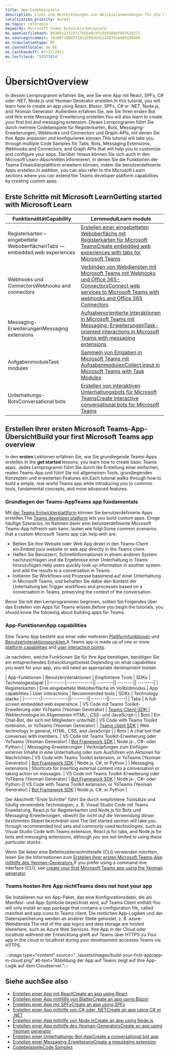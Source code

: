 ```yaml
---
title: App-Codebeispiele
description: Links und Beschreibungen von Beispielanwendungen für die Microsoft Teams-Entwicklerplattform
localization_priority: Normal
ms.topic: reference
keywords: Microsoft Teams Entwicklerbeispiele
ms.openlocfilehash: 09369123f23fc76b5e8c9fe3d5e89df56763d21f
ms.sourcegitcommit: 10380fc80d7f281d2892b3514f87d1bd05180496
ms.translationtype: MT
ms.contentlocale: de-DE
ms.lasthandoff: 07/12/2021
ms.locfileid: "53373914"
---
```

# <a name="overview"></a><span data-ttu-id="7a928-104">Übersicht</span><span class="sxs-lookup"><span data-stu-id="7a928-104">Overview</span></span>

<span data-ttu-id="7a928-105">In diesem Lernprogramm erfahren Sie, wie Sie eine App mit React, SPFx, C# oder .NET, Node.js und Yeoman Generator erstellen.</span><span class="sxs-lookup"><span data-stu-id="7a928-105">In this tutorial, you will learn how to create an app using React, Blazor, SPFx, C# or .NET, Node.js, and Yeoman Generator.</span></span> <span data-ttu-id="7a928-106">Außerdem erfahren Sie, wie Sie Ihren ersten Bot und Ihre erste Messaging-Erweiterung erstellen.</span><span class="sxs-lookup"><span data-stu-id="7a928-106">You will also learn to create your first bot and messaging extension.</span></span> <span data-ttu-id="7a928-107">Dieses Lernprogramm führt Sie durch mehrere Codebeispiele für Registerkarten, Bots, Messaging-Erweiterungen, Webhooks und Connectors und Graph-APIs, mit denen Sie Ihre Apps anpassen und konfigurieren können.</span><span class="sxs-lookup"><span data-stu-id="7a928-107">This tutorial will take you through multiple Code Samples for Tabs, Bots, Messaging Extensions, Webhooks and Connectors, and Graph APIs that will help you to customize and configure your apps.</span></span> <span data-ttu-id="7a928-108">Darüber hinaus können Sie sich auch in den Microsoft Learn-Abschnitten informieren, in denen Sie die Funktionen der Teams Entwicklerplattform erweitern können, indem Sie benutzerdefinierte Apps erstellen.</span><span class="sxs-lookup"><span data-stu-id="7a928-108">In addition, you can also refer to the Microsoft Learn sections where you can extend the Teams developer platform capabilities by creating custom apps.</span></span>  

## <a name="getting-started-with-microsoft-learn"></a><span data-ttu-id="7a928-109">Erste Schritte mit Microsoft Learn</span><span class="sxs-lookup"><span data-stu-id="7a928-109">Getting started with Microsoft Learn</span></span>

| <span data-ttu-id="7a928-110">**Funktionalität**</span><span class="sxs-lookup"><span data-stu-id="7a928-110">**Capability**</span></span>| <span data-ttu-id="7a928-111">**Lernmodul**</span><span class="sxs-lookup"><span data-stu-id="7a928-111">**Learn module**</span></span>|
|--------|-------------|
| <span data-ttu-id="7a928-112">Registerkarten – eingebettete Weboberflächen</span><span class="sxs-lookup"><span data-stu-id="7a928-112">Tabs  — embedded web experiences</span></span>  |  [<span data-ttu-id="7a928-113">Erstellen einer eingebetteten Weboberfläche mit Registerkarten für Microsoft Teams</span><span class="sxs-lookup"><span data-stu-id="7a928-113">Create embedded web experiences with tabs for Microsoft Teams</span></span>](/learn/modules/embedded-web-experiences/) |
| <span data-ttu-id="7a928-114">Webhooks und Connectors</span><span class="sxs-lookup"><span data-stu-id="7a928-114">Webhooks and connectors</span></span>  |  [<span data-ttu-id="7a928-115">Verbinden von Webdiensten mit Microsoft Teams mit Webhooks und Office 365-Connectors</span><span class="sxs-lookup"><span data-stu-id="7a928-115">Connect web services to Microsoft Teams with webhooks and Office 365 Connectors</span></span>](/learn/modules/msteams-webhooks-connectors/) |
|<span data-ttu-id="7a928-116">Messaging-Erweiterungen</span><span class="sxs-lookup"><span data-stu-id="7a928-116">Messaging extensions</span></span>  | [<span data-ttu-id="7a928-117">Aufgabenorientierte Interaktionen in Microsoft Teams mit Messaging-Erweiterungen</span><span class="sxs-lookup"><span data-stu-id="7a928-117">Task-oriented interactions in Microsoft Teams with messaging extensions</span></span>](/learn/modules/msteams-messaging-extensions/)  |
| <span data-ttu-id="7a928-118">Aufgabenmodule</span><span class="sxs-lookup"><span data-stu-id="7a928-118">Task modules</span></span> |  [<span data-ttu-id="7a928-119">Sammeln von Eingaben in Microsoft Teams mit Aufgabenmodulen</span><span class="sxs-lookup"><span data-stu-id="7a928-119">Collect input in Microsoft Teams with Task Modules</span></span>](/learn/modules/msteams-task-modules/) |
| <span data-ttu-id="7a928-120">Unterhaltungs-Bots</span><span class="sxs-lookup"><span data-stu-id="7a928-120">Conversational bots</span></span>  | [<span data-ttu-id="7a928-121">Erstellen von interaktiven Unterhaltungsbots für Microsoft Teams</span><span class="sxs-lookup"><span data-stu-id="7a928-121">Create interactive conversational bots for Microsoft Teams</span></span>](/learn/modules/msteams-conversation-bots/)  |

## <a name="build-your-first-microsoft-teams-app-overview"></a><span data-ttu-id="7a928-122">Erstellen Ihrer ersten Microsoft Teams-App-Übersicht</span><span class="sxs-lookup"><span data-stu-id="7a928-122">Build your first Microsoft Teams app overview</span></span>

<span data-ttu-id="7a928-123">In den **ersten** Lektionen erfahren Sie, wie Sie grundlegende Teams-Apps erstellen.</span><span class="sxs-lookup"><span data-stu-id="7a928-123">In the **get started** lessons, you learn how to create basic Teams apps.</span></span> <span data-ttu-id="7a928-124">Jedes Lernprogramm führt Sie durch die Erstellung einer einfachen, realen Teams-App und führt Sie mit allgemeinen Tools, grundlegenden Konzepten und erweiterten Features ein.</span><span class="sxs-lookup"><span data-stu-id="7a928-124">Each tutorial walks through how to build a simple, real-world Teams app while introducing you to common tools, fundamental concepts, and more advanced features.</span></span>

### <a name="teams-app-fundamentals"></a><span data-ttu-id="7a928-125">Grundlagen der Teams-App</span><span class="sxs-lookup"><span data-stu-id="7a928-125">Teams app fundamentals</span></span>

<span data-ttu-id="7a928-126">Mit [der Teams Entwicklerplattform](../overview.md) können Sie benutzerdefinierte Apps erstellen.</span><span class="sxs-lookup"><span data-stu-id="7a928-126">The [Teams developer platform](../overview.md) lets you build custom apps.</span></span> <span data-ttu-id="7a928-127">Einige häufige Szenarios, im Rahmen derer eine benutzerdefinierte Microsoft Teams-App hilfreich sein kann, lauten wie folgt:</span><span class="sxs-lookup"><span data-stu-id="7a928-127">Some common scenarios that a custom Microsoft Teams app can help with are:</span></span>

* <span data-ttu-id="7a928-128">Betten Sie Ihre Website oder Web App direkt in den Teams-Client ein.</span><span class="sxs-lookup"><span data-stu-id="7a928-128">Embed your website or web app directly in the Teams client.</span></span>
* <span data-ttu-id="7a928-129">Helfen Sie Benutzern, Schnellinformationen in einem anderen System nachzuschlagen und die Ergebnisse einer Unterhaltung in Teams hinzuzufügen.</span><span class="sxs-lookup"><span data-stu-id="7a928-129">Help users quickly look up information in another system and add the results to a conversation in Teams.</span></span>
* <span data-ttu-id="7a928-130">Initiieren Sie Workflows und Prozesse basierend auf einer Unterhaltung in Microsoft Teams, und behalten Sie dabei den Kontext der Unterhaltung bei.</span><span class="sxs-lookup"><span data-stu-id="7a928-130">Trigger workflows and processes based on a conversation in Teams, preserving the context of the conversation.</span></span>

<span data-ttu-id="7a928-131">Bevor Sie mit den Lernprogrammen beginnen, sollten Sie Folgendes über das Erstellen von Apps für Teams wissen.</span><span class="sxs-lookup"><span data-stu-id="7a928-131">Before you begin the tutorials, you should know the following about building apps for Teams.</span></span>

### <a name="app-capabilities"></a><span data-ttu-id="7a928-132">App-Funktionen</span><span class="sxs-lookup"><span data-stu-id="7a928-132">App capabilities</span></span>

<span data-ttu-id="7a928-133">Eine Teams App besteht aus einer oder mehreren [Plattformfunktionen](../concepts/capabilities-overview.md) und [Benutzerinteraktionspunkten.](../concepts/extensibility-points.md)</span><span class="sxs-lookup"><span data-stu-id="7a928-133">A Teams app is made up of one or more [platform capabilities](../concepts/capabilities-overview.md) and [user interaction points](../concepts/extensibility-points.md).</span></span>

<span data-ttu-id="7a928-134">Je nachdem, welche Funktionen Sie für Ihre App benötigen, benötigen Sie ein entsprechendes Entwicklungstoolset.</span><span class="sxs-lookup"><span data-stu-id="7a928-134">Depending on what capabilities you want for your app, you will need an appropriate development toolset.</span></span>

<span data-ttu-id="7a928-135">| App-Funktionen | Benutzerinteraktionen | Empfohlene Tools | SDKs | Technologiestapel | |--------|-------------|| --------|| --------|| --------| | Registerkarten | Eine eingebettete Weboberfläche im Vollbildmodus.</span><span class="sxs-lookup"><span data-stu-id="7a928-135">| App capabilities | User interactions | Recommended tools | SDKs | Technology stacks | |--------|-------------||--------||--------||--------| | Tabs | A full-screen embedded web experience.</span></span> <span data-ttu-id="7a928-136">| VS Code mit Teams Toolkit-Erweiterung oder YoTeams (Yeoman Generator) | [Teams-Client-SDK-|](/javascript/api/overview/msteams-client) Webtechnologie im Allgemeinen HTML-, CSS- und JavaScript-| | Bots | Ein Chat-Bot, der sich mit Mitgliedern unterhält.</span><span class="sxs-lookup"><span data-stu-id="7a928-136">| VS Code with Teams Toolkit extension, or YoTeams (Yeoman Generator) | [Teams client SDK](/javascript/api/overview/msteams-client) | Web technology in general, HTML, CSS, and JavaScript | | Bots | A chat bot that converses with members.</span></span> <span data-ttu-id="7a928-137">| VS Code mit Teams Toolkit-Erweiterung oder YoTeams (Yeoman Generator) | [Bot Framework SDK](https://dev.botframework.com/) | Node.js-, C#- oder Python-| | Messaging-Erweiterungen | Verknüpfungen zum Einfügen externer Inhalte in eine Unterhaltung oder zum Ausführen von Aktionen für Nachrichten.</span><span class="sxs-lookup"><span data-stu-id="7a928-137">| VS Code with Teams Toolkit extension, or YoTeams (Yeoman Generator) | [Bot Framework SDK](https://dev.botframework.com/) | Node.js, C#, or Python | | Messaging extensions | Shortcuts for inserting external content into a conversation or taking action on messages.</span></span> <span data-ttu-id="7a928-138">| VS Code mit Teams Toolkit-Erweiterung oder YoTeams (Yeoman Generator) | [Bot Framework SDK](https://dev.botframework.com/) | Node.js-, C#- oder Python-|</span><span class="sxs-lookup"><span data-stu-id="7a928-138">| VS Code with Teams Toolkit extension, or YoTeams (Yeoman Generator) | [Bot Framework SDK](https://dev.botframework.com/) | Node.js, C#, or Python |</span></span>

<span data-ttu-id="7a928-139">Der Abschnitt "Erste Schritte" führt Sie durch empfohlene Toolsätze und häufig verwendete Technologien, z. B. Visual Studio Code mit Teams Erweiterung, React.js für Registerkarten und Node.js für Bots und Messaging-Erweiterungen, obwohl *Sie nicht auf die Verwendung dieser bestimmten Stapel beschränkt sind.*</span><span class="sxs-lookup"><span data-stu-id="7a928-139">The Get started section will take you through recommended tool sets and commonly used technologies, such as Visual Studio Code with Teams extension, React.js for tabs, and Node.js for bots and messaging extensions, although *you are not limited to using these particular stacks*.</span></span>

<span data-ttu-id="7a928-140">Wenn Sie lieber eine Befehlszeilenschnittstelle (CLI) verwenden möchten, lesen Sie die Informationen zum [Erstellen Ihrer ersten Microsoft Teams-App mithilfe des Yeoman-Generators.](../get-started/get-started-yeoman.md)</span><span class="sxs-lookup"><span data-stu-id="7a928-140">If you prefer using a command-line interface (CLI), see [create your first Microsoft Teams app using the Yeoman generator](../get-started/get-started-yeoman.md).</span></span>

### <a name="teams-does-not-host-your-app"></a><span data-ttu-id="7a928-141">Teams hosten Ihre App nicht</span><span class="sxs-lookup"><span data-stu-id="7a928-141">Teams does not host your app</span></span>

<span data-ttu-id="7a928-142">Sie installieren nur ein App-Paket, das eine Konfigurationsdatei, die als Manifest- und App-Symbole bezeichnet wird, auf Teams Client enthält.</span><span class="sxs-lookup"><span data-stu-id="7a928-142">You will only install an app package that contains a configuration file, called manifest and app icons to Teams client.</span></span> <span data-ttu-id="7a928-143">Die restlichen App-Logiken und der Datenspeicherung werden an anderer Stelle gehostet, z. B. azure-Webdienste.</span><span class="sxs-lookup"><span data-stu-id="7a928-143">The rest of the app logics and data storage are hosted elsewhere, such as Azure Web Services.</span></span> <span data-ttu-id="7a928-144">Ihre App in der Cloud oder localhost während der Entwicklung greift auf Teams über HTTPS zu.</span><span class="sxs-lookup"><span data-stu-id="7a928-144">Your app in the cloud or localhost during your development accesses Teams via HTTPS.</span></span>

:::image type="content" source="../assets/images/build-your-first-app/app-in-cloud.png" alt-text="Abbildung der App auf Teams zeigt auf Ihre App-Logik auf dem Cloudserver.":::

## <a name="see-also"></a><span data-ttu-id="7a928-146">Siehe auch</span><span class="sxs-lookup"><span data-stu-id="7a928-146">See also</span></span>

* [<span data-ttu-id="7a928-147">Erstellen einer App mit React</span><span class="sxs-lookup"><span data-stu-id="7a928-147">Create an app using React</span></span>](first-app-react.md)
* [<span data-ttu-id="7a928-148">Erstellen einer App mitHilfe von Blatter</span><span class="sxs-lookup"><span data-stu-id="7a928-148">Create an app using Blazor</span></span>](first-app-blazor.md)
* [<span data-ttu-id="7a928-149">Erstellen einer App mit SPFx</span><span class="sxs-lookup"><span data-stu-id="7a928-149">Create an app using SPFx</span></span>](first-app-spfx.md)
* [<span data-ttu-id="7a928-150">Erstellen einer App mithilfe von C# oder .NET</span><span class="sxs-lookup"><span data-stu-id="7a928-150">Create an app using C# or .NET</span></span>](get-started-dotnet-app-studio.md)
* [<span data-ttu-id="7a928-151">Erstellen einer App mithilfe von Node.js</span><span class="sxs-lookup"><span data-stu-id="7a928-151">Create an app using Node.js</span></span>](get-started-nodejs-app-studio.md)
* [<span data-ttu-id="7a928-152">Erstellen einer App mithilfe des Yeoman-Generators</span><span class="sxs-lookup"><span data-stu-id="7a928-152">Create an app using Yeoman generator</span></span>](get-started-yeoman.md)
* [<span data-ttu-id="7a928-153">Erstellen einer Unterhaltungs-Bot-App</span><span class="sxs-lookup"><span data-stu-id="7a928-153">Create a conversational bot app</span></span>](first-app-bot.md)
* [<span data-ttu-id="7a928-154">Erstellen einer Messaging-Erweiterung</span><span class="sxs-lookup"><span data-stu-id="7a928-154">Create a messaging extension</span></span>](first-message-extension.md)
* [<span data-ttu-id="7a928-155">Codebeispiele</span><span class="sxs-lookup"><span data-stu-id="7a928-155">Code Samples</span></span>](https://github.com/OfficeDev/Microsoft-Teams-Samples)